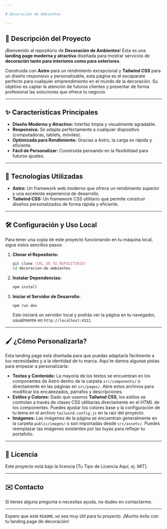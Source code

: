 ```yaml
---

# Decoración de Ambientes

---
```


## 🎨 Descripción del Proyecto

¡Bienvenido al repositorio de **Decoración de Ambientes**\! Esta es una **landing page moderna y atractiva** diseñada para mostrar servicios de **decoración tanto para interiores como para exteriores**.

Construida con **Astro** para un rendimiento excepcional y **Tailwind CSS** para un diseño responsivo y personalizable, esta página es el escaparate perfecto para cualquier emprendimiento en el mundo de la decoración. Su objetivo es captar la atención de futuros clientes y presentar de forma profesional las soluciones que ofrece tu negocio.

---

## ✨ Características Principales

- **Diseño Moderno y Atractivo:** Interfaz limpia y visualmente agradable.
- **Responsiva:** Se adapta perfectamente a cualquier dispositivo (computadoras, tablets, móviles).
- **Optimizada para Rendimiento:** Gracias a Astro, la carga es rápida y eficiente.
- **Fácil de Personalizar:** Construida pensando en la flexibilidad para futuros ajustes.

---

## 🚀 Tecnologías Utilizadas

- **Astro:** Un framework web moderno que ofrece un rendimiento superior y una excelente experiencia de desarrollo.
- **Tailwind CSS:** Un framework CSS utilitario que permite construir diseños personalizados de forma rápida y eficiente.

---

## 🛠️ Configuración y Uso Local

Para tener una copia de este proyecto funcionando en tu máquina local, sigue estos sencillos pasos:

1.  **Clonar el Repositorio:**
    ```bash
    git clone [URL_DE_TU_REPOSITORIO]
    cd decoracion-de-ambientes
    ```
2.  **Instalar Dependencias:**
    ```bash
    npm install
    ```
3.  **Iniciar el Servidor de Desarrollo:**
    ```bash
    npm run dev
    ```
    Esto iniciará un servidor local y podrás ver la página en tu navegador, usualmente en `http://localhost:4321`.

---

## 🖌️ ¿Cómo Personalizarla?

Esta landing page está diseñada para que puedas adaptarla fácilmente a tus necesidades y a la identidad de tu marca. Aquí te damos algunas pistas para empezar a personalizarla:

- **Textos y Contenido:** La mayoría de los textos se encuentran en los componentes de Astro dentro de la carpeta `src/components/` o directamente en las páginas en `src/pages/`. Abre estos archivos para modificar los encabezados, párrafos y descripciones.
- **Estilos y Colores:** Dado que usamos **Tailwind CSS**, los estilos se controlan a través de clases CSS utilitarias directamente en el HTML de los componentes. Puedes ajustar los colores base y la configuración de tu tema en el archivo `tailwind.config.js` en la raíz del proyecto.
- **Imágenes:** Las imágenes de la página se encuentran generalmente en la carpeta `public/images/` o son importadas desde `src/assets/`. Puedes reemplazar las imágenes existentes por las tuyas para reflejar tu portafolio.

---

## 📄 Licencia

Este proyecto está bajo la licencia [Tu Tipo de Licencia Aquí, ej. MIT].

---

## ✉️ Contacto

Si tienes alguna pregunta o necesitas ayuda, no dudes en contactarme.

---

Espero que este `README.md` sea muy útil para tu proyecto. ¡Mucho éxito con tu landing page de decoración\!
